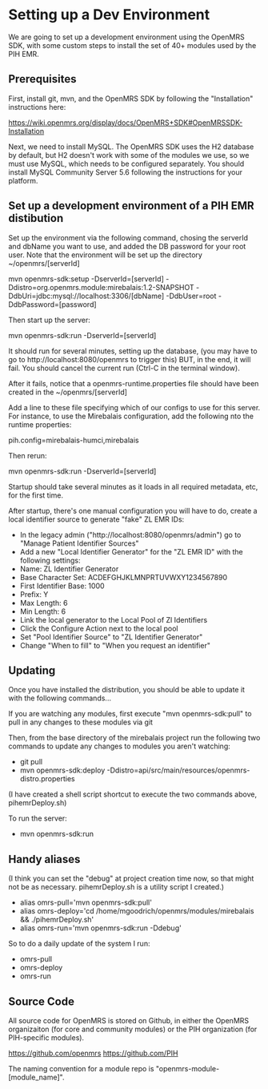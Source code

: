 
Setting up a Dev Environment
============================

We are going to set up a development environment using the OpenMRS SDK, with some custom steps to install the set of 40+ 
modules used by the PIH EMR.

Prerequisites
-------------

First, install git, mvn, and the OpenMRS SDK by following the "Installation" instructions here:

https://wiki.openmrs.org/display/docs/OpenMRS+SDK#OpenMRSSDK-Installation

Next, we need to install MySQL.  The OpenMRS SDK uses the H2 database by default, but H2 doesn't work with some of the 
modules we use, so we must use MySQL, which needs to be configured separately.  You should install MySQL Community 
Server 5.6 following the instructions for your platform.

Set up a development environment of a PIH EMR distibution
---------------------------------------------------------

Set up the environment via the following command, chosing the serverId and dbName you want to use, and added
the DB password for your root user.  Note that the environment will be set up the directory ~/openmrs/[serverId]

mvn openmrs-sdk:setup -DserverId=[serverId] -Ddistro=org.openmrs.module:mirebalais:1.2-SNAPSHOT
    -DdbUri=jdbc:mysql://localhost:3306/[dbName] -DdbUser=root -DdbPassword=[password]

Then start up the server:

mvn openmrs-sdk:run -DserverId=[serverId]

It should run for several minutes, setting up the database, (you may have to go to http://localhost:8080/openmrs to trigger this) BUT, in the end, it will fail.  You should cancel the current run (Ctrl-C in the terminal window).

After it fails, notice that a openmrs-runtime.properties file should have been created in the ~/openmrs/[serverId]

Add a line to these file specifying which of our configs to use for this server. For instance, to use
the Mirebalais configuration, add the following nto the runtime properties:

pih.config=mirebalais-humci,mirebalais

Then rerun:

mvn openmrs-sdk:run -DserverId=[serverId]

Startup should take several minutes as it loads in all required metadata, etc, for the first time.

After startup, there's one manual configuration you will have to do, create a local identifier source to generate "fake" ZL EMR IDs:

- In the legacy admin ("http://localhost:8080/openmrs/admin") go to "Manage Patient Identifier Sources"
- Add a new "Local Identifier Generator" for the "ZL EMR ID" with the following settings:
- Name: ZL Identifier Generator
- Base Character Set: ACDEFGHJKLMNPRTUVWXY1234567890
- First Identifier Base: 1000
- Prefix: Y
- Max Length: 6
- Min Length: 6
- Link the local generator to the Local Pool of Zl Identifiers
- Click the Configure Action next to the local pool
- Set "Pool Identifier Source" to "ZL Identifier Generator"
- Change "When to fill" to "When you request an identifier"


Updating
--------

Once you have installed the distribution, you should be able to update it with the following commands... 

If you are watching any modules, first execute "mvn openmrs-sdk:pull" to pull in any changes to these modules via git

Then, from the base directory of the mirebalais project run the following two commands to update any changes to modules you aren't watching:

- git pull
- mvn openmrs-sdk:deploy -Ddistro=api/src/main/resources/openmrs-distro.properties

(I have created a shell script shortcut to execute the two commands above, pihemrDeploy.sh)

To run the server: 
- mvn openmrs-sdk:run


Handy aliases
-------------

(I think you can set the "debug" at project creation time now, so that might not be as necessary.  pihemrDeploy.sh is a utility script I created.)

- alias omrs-pull='mvn openmrs-sdk:pull'
- alias omrs-deploy='cd /home/mgoodrich/openmrs/modules/mirebalais && ./pihemrDeploy.sh'
- alias omrs-run='mvn openmrs-sdk:run -Ddebug'

So to do a daily update of the system I run:

- omrs-pull
- omrs-deploy
- omrs-run


Source Code
-----------

All source code for OpenMRS is stored on Github, in either the OpenMRS organizaiton (for core and community modules) or 
the PIH organization (for PIH-specific modules).

https://github.com/openmrs
https://github.com/PIH

The naming convention for a module repo is "openmrs-module-[module_name]".
